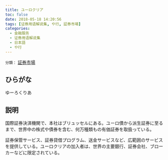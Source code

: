 ```yaml
---
title: ユーロクリア
toc: false
date: 2018-05-18 14:20:56
tags: [证券用语解说集, や行, 証券市場]
categories:
  - 金融服务
  - 证券用语解说集
  - 日本語
  - や行
---
```


`分類：` [証券市場](/tags/証券市場/)

## ひらがな

ゆーろくりあ

## 説明

国際証券決済機関で、本社はブリュッセルにある。ユーロ債から派生証券に至るまで、世界中の株式や債券を含む、何万種類もの有価証券を取扱っている。

証券保管サービス、証券貸借プログラム、送金サービスなど、広範囲のサービスを提供している。ユーロクリアの加入者は、世界の主要銀行、証券会社、ブローカーなどに限定されている。
